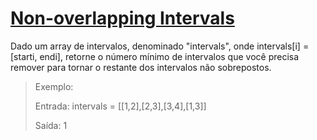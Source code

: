 # [Non-overlapping Intervals](https://leetcode.com/problems/non-overlapping-intervals/)

Dado um array de intervalos, denominado "intervals", onde intervals[i] = [starti, endi], retorne o número mínimo de intervalos que você precisa remover para tornar o restante dos intervalos não sobrepostos.

> Exemplo:
> 
> Entrada: intervals = [[1,2],[2,3],[3,4],[1,3]]
> 
> Saída: 1